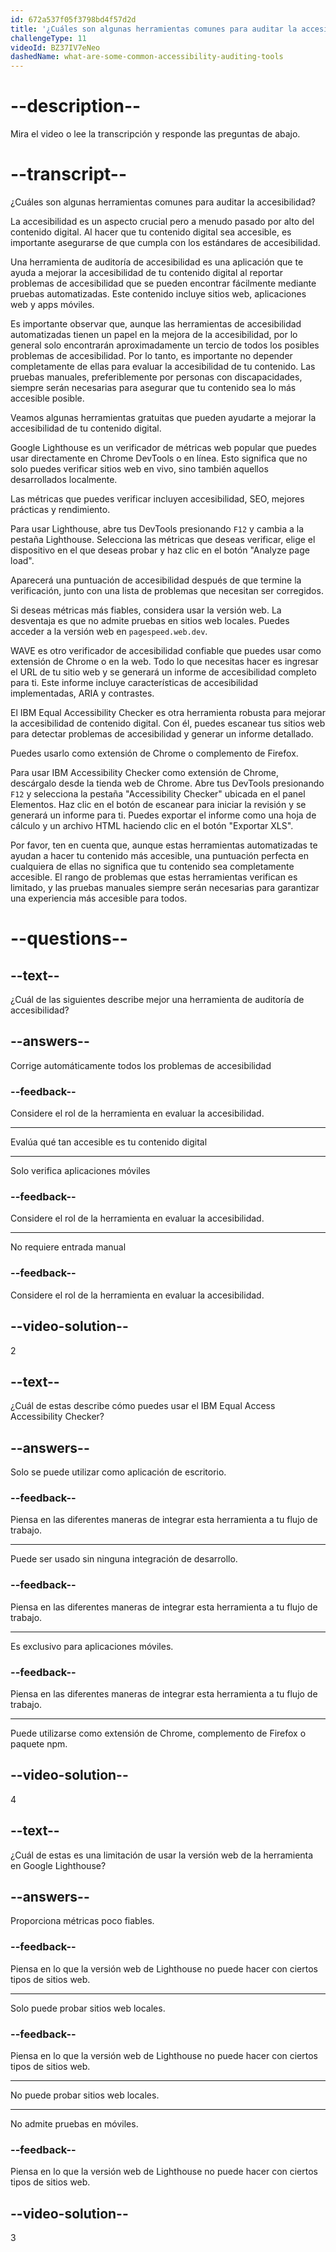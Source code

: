 ```yaml
---
id: 672a537f05f3798bd4f57d2d
title: '¿Cuáles son algunas herramientas comunes para auditar la accesibilidad?'
challengeType: 11
videoId: BZ37IV7eNeo
dashedName: what-are-some-common-accessibility-auditing-tools
---
```


# --description--

Mira el video o lee la transcripción y responde las preguntas de abajo.

# --transcript--

¿Cuáles son algunas herramientas comunes para auditar la accesibilidad?

La accesibilidad es un aspecto crucial pero a menudo pasado por alto del contenido digital. Al hacer que tu contenido digital sea accesible, es importante asegurarse de que cumpla con los estándares de accesibilidad.

Una herramienta de auditoría de accesibilidad es una aplicación que te ayuda a mejorar la accesibilidad de tu contenido digital al reportar problemas de accesibilidad que se pueden encontrar fácilmente mediante pruebas automatizadas. Este contenido incluye sitios web, aplicaciones web y apps móviles.

Es importante observar que, aunque las herramientas de accesibilidad automatizadas tienen un papel en la mejora de la accesibilidad, por lo general solo encontrarán aproximadamente un tercio de todos los posibles problemas de accesibilidad. Por lo tanto, es importante no depender completamente de ellas para evaluar la accesibilidad de tu contenido. Las pruebas manuales, preferiblemente por personas con discapacidades, siempre serán necesarias para asegurar que tu contenido sea lo más accesible posible.

Veamos algunas herramientas gratuitas que pueden ayudarte a mejorar la accesibilidad de tu contenido digital.

Google Lighthouse es un verificador de métricas web popular que puedes usar directamente en Chrome DevTools o en línea. Esto significa que no solo puedes verificar sitios web en vivo, sino también aquellos desarrollados localmente.

Las métricas que puedes verificar incluyen accesibilidad, SEO, mejores prácticas y rendimiento.

Para usar Lighthouse, abre tus DevTools presionando `F12` y cambia a la pestaña Lighthouse. Selecciona las métricas que deseas verificar, elige el dispositivo en el que deseas probar y haz clic en el botón "Analyze page load".

Aparecerá una puntuación de accesibilidad después de que termine la verificación, junto con una lista de problemas que necesitan ser corregidos.

Si deseas métricas más fiables, considera usar la versión web. La desventaja es que no admite pruebas en sitios web locales. Puedes acceder a la versión web en `pagespeed.web.dev`.

WAVE es otro verificador de accesibilidad confiable que puedes usar como extensión de Chrome o en la web. Todo lo que necesitas hacer es ingresar el URL de tu sitio web y se generará un informe de accesibilidad completo para ti. Este informe incluye características de accesibilidad implementadas, ARIA y contrastes.

El IBM Equal Accessibility Checker es otra herramienta robusta para mejorar la accesibilidad de contenido digital. Con él, puedes escanear tus sitios web para detectar problemas de accesibilidad y generar un informe detallado.

Puedes usarlo como extensión de Chrome o complemento de Firefox.

Para usar IBM Accessibility Checker como extensión de Chrome, descárgalo desde la tienda web de Chrome. Abre tus DevTools presionando `F12` y selecciona la pestaña "Accessibility Checker" ubicada en el panel Elementos. Haz clic en el botón de escanear para iniciar la revisión y se generará un informe para ti. Puedes exportar el informe como una hoja de cálculo y un archivo HTML haciendo clic en el botón "Exportar XLS".

Por favor, ten en cuenta que, aunque estas herramientas automatizadas te ayudan a hacer tu contenido más accesible, una puntuación perfecta en cualquiera de ellas no significa que tu contenido sea completamente accesible. El rango de problemas que estas herramientas verifican es limitado, y las pruebas manuales siempre serán necesarias para garantizar una experiencia más accesible para todos.

# --questions--

## --text--

¿Cuál de las siguientes describe mejor una herramienta de auditoría de accesibilidad?

## --answers--

Corrige automáticamente todos los problemas de accesibilidad

### --feedback--

Considere el rol de la herramienta en evaluar la accesibilidad.

---

Evalúa qué tan accesible es tu contenido digital

---

Solo verifica aplicaciones móviles

### --feedback--

Considere el rol de la herramienta en evaluar la accesibilidad.

---

No requiere entrada manual

### --feedback--

Considere el rol de la herramienta en evaluar la accesibilidad.

## --video-solution--

2

## --text--

¿Cuál de estas describe cómo puedes usar el IBM Equal Access Accessibility Checker?

## --answers--

Solo se puede utilizar como aplicación de escritorio.

### --feedback--

Piensa en las diferentes maneras de integrar esta herramienta a tu flujo de trabajo.

---

Puede ser usado sin ninguna integración de desarrollo.

### --feedback--

Piensa en las diferentes maneras de integrar esta herramienta a tu flujo de trabajo.

---

Es exclusivo para aplicaciones móviles.

### --feedback--

Piensa en las diferentes maneras de integrar esta herramienta a tu flujo de trabajo.

---

Puede utilizarse como extensión de Chrome, complemento de Firefox o paquete npm.

## --video-solution--

4

## --text--

¿Cuál de estas es una limitación de usar la versión web de la herramienta en Google Lighthouse?

## --answers--

Proporciona métricas poco fiables.

### --feedback--

Piensa en lo que la versión web de Lighthouse no puede hacer con ciertos tipos de sitios web.

---

Solo puede probar sitios web locales.

### --feedback--

Piensa en lo que la versión web de Lighthouse no puede hacer con ciertos tipos de sitios web.

---

No puede probar sitios web locales.

---

No admite pruebas en móviles.

### --feedback--

Piensa en lo que la versión web de Lighthouse no puede hacer con ciertos tipos de sitios web.

## --video-solution--

3
